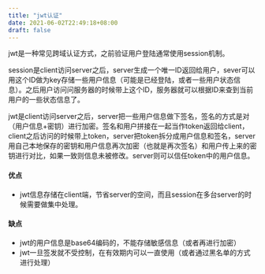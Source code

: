 ```yaml
---
title: "jwt认证"
date: 2021-06-02T22:49:18+08:00
draft: false
---
```


jwt是一种常见跨域认证方式，之前验证用户登陆通常使用session机制。

session是client访问server之后，server生成一个唯一ID返回给用户，sever可以用这个ID做为key存储一些用户信息（可能是已经登陆，或者一些用户状态信息）。之后用户访问问服务器的时候带上这个ID，服务器就可以根据ID来查到当前用户的一些状态信息了。

jwt是client访问server之后，server把一些用户信息做下签名，签名的方式是对（用户信息+密钥）进行加密。签名和用户拼接在一起当作token返回给client，client之后访问的时候带上token，server把token拆分成用户信息和签名，server用自己本地保存的密钥和用户信息再次加密（也就是再次签名）和用户传上来的密钥进行对比，如果一致则信息未被修改。server则可以信任token中的用户信息。



#### 优点

- jwt信息存储在client端，节省server的空间，而且session在多台server的时候需要做集中处理。

#### 缺点

- jwt的用户信息是base64编码的，不能存储敏感信息（或者再进行加密）
- jwt一旦签发就不受控制，在有效期内可以一直使用（或者通过黑名单的方式进行处理）

